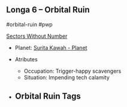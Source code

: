 ## Longa 6 &ndash; Orbital Ruin

#orbital-ruin #pwp

[Sectors Without Number](https://sectorswithoutnumber.com/sector/bfDcBzTtgpeyLUfwzjio/orbitalRuin/hUBTe2xB962JNAB9NIFC)

- Planet: [Surita Kawah - Planet](../../../Gaming/StarsWithoutNumber/PiratesWithoutPlunder/Surita%20Kawah%20-%20Planet.md)

- Atributes
	- Occupation: Trigger-happy scavengers
	- Situation: Impending tech calamity

- Orbital Ruin Tags
	- 
